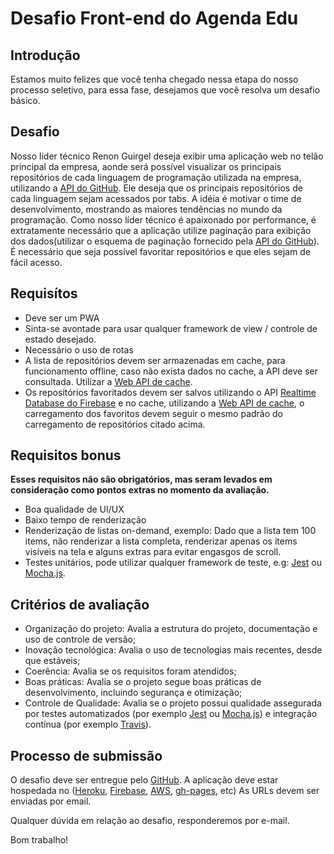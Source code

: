 # Desafio Front-end do Agenda Edu


## Introdução

Estamos muito felizes que você tenha chegado nessa etapa do nosso processo seletivo, para essa fase, desejamos que você resolva um desafio básico.


## Desafio

Nosso líder técnico Renon Guirgel deseja exibir uma aplicação web no telão principal da empresa, aonde será possível visualizar os principais repositórios de cada linguagem de programação utilizada na empresa, utilizando a [API do GitHub][github-api-url]. Ele deseja que os principais repositórios de cada linguagem sejam acessados por tabs. A idéia é motivar o time de desenvolvimento, mostrando as maiores tendências no mundo da programação. Como nosso líder técnico é apaixonado por performance, é extratamente necessário que a aplicação utilize paginação para exibição dos dados(utilizar o esquema de paginação fornecido pela [API do GitHub][github-api-url]). É necessário que seja possível favoritar repositórios e que eles sejam de fácil acesso.


## Requisítos

- Deve ser um PWA
- Sinta-se avontade para usar qualquer framework de view / controle de estado desejado.
- Necessário o uso de rotas
- A lista de repositórios devem ser armazenadas em cache, para funcionamento offline, caso não exista dados no cache, a API deve ser consultada. Utilizar a [Web API de cache][cache-api-url].
- Os repositórios favoritados devem ser salvos utilizando o API [Realtime Database do Firebase][firebase-database-url] e no cache, utilizando a [Web API de cache][cache-api-url], o carregamento dos favoritos devem seguir o mesmo padrão do carregamento de repositórios citado acima.


## Requisitos bonus

**Esses requisitos não são obrigatórios, mas seram levados em consideração como pontos extras no momento da avaliação.**

- Boa qualidade de UI/UX
- Baixo tempo de renderização
- Renderização de listas on-demand, exemplo: Dado que a lista tem 100 items, não renderizar a lista completa, renderizar apenas os items visíveis na tela e alguns extras para evitar engasgos de scroll.
- Testes unitários, pode utilizar qualquer framework de teste, e.g: [Jest][jest-url] ou [Mocha.js][mocha-url].


## Critérios de avaliação

- Organização do projeto: Avalia a estrutura do projeto, documentação e uso de controle de versão;
- Inovação tecnológica: Avalia o uso de tecnologias mais recentes, desde que estáveis;
- Coerência: Avalia se os requisitos foram atendidos;
- Boas práticas: Avalia se o projeto segue boas práticas de desenvolvimento, incluindo segurança e otimização;
- Controle de Qualidade: Avalia se o projeto possui qualidade assegurada por testes automatizados (por exemplo [Jest][jest-url] ou [Mocha.js][mocha-url]) e integração contínua (por exemplo [Travis][travis-ci-url]).


## Processo de submissão

O desafio deve ser entregue pelo [GitHub][github-url]. A aplicação deve estar hospedada no ([Heroku][heroku-url], [Firebase][firebase-url], [AWS][aws-url], [gh-pages][gh-pages-url], etc) As URLs devem ser enviadas por email.

Qualquer dúvida em relação ao desafio, responderemos por e-mail.

Bom trabalho!

[reactjs-url]: https://reactjs.org/
[preactjs-url]: https://preactjs.com/
[angular-url]: https://angular.io/
[reduxjs-url]: https://redux.js.org/
[cache-api-url]: https://developer.mozilla.org/en-US/docs/Web/API/Cache
[jest-url]: https://facebook.github.io/jest/
[mocha-url]: https://mochajs.org/
[github-url]: https://github.com
[github-api-url]: https://developer.github.com/v3/
[heroku-url]: https://www.heroku.com/
[firebase-url]: https://www.firebase.com/
[aws-url]: https://aws.amazon.com/
[gh-pages-url]: https://pages.github.com/
[firebase-database-url]: https://firebase.google.com/docs/database/
[travis-ci-url]: https://travis-ci.com/


